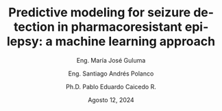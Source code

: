 ---
title: "Predictive modeling for seizure detection in pharmacoresistant epilepsy: a machine learning approach"
description: "Machine Learning"
lang: es
author:
    - "Eng. María José Guluma"
    - "Eng. Santiago Andrés Polanco"
    - "Ph.D. Pablo Eduardo Caicedo R."
date: "Agosto 12, 2024"
image: "../recursos/imagenes/proyectos/predictivemodelling/PredictiveModellingEEG.jpg"
---